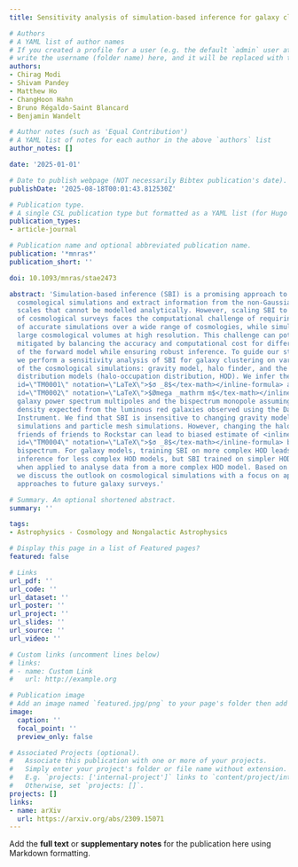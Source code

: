 ```yaml
---
title: Sensitivity analysis of simulation-based inference for galaxy clustering

# Authors
# A YAML list of author names
# If you created a profile for a user (e.g. the default `admin` user at `content/authors/admin/`), 
# write the username (folder name) here, and it will be replaced with their full name and linked to their profile.
authors:
- Chirag Modi
- Shivam Pandey
- Matthew Ho
- ChangHoon Hahn
- Bruno Régaldo-Saint Blancard
- Benjamin Wandelt

# Author notes (such as 'Equal Contribution')
# A YAML list of notes for each author in the above `authors` list
author_notes: []

date: '2025-01-01'

# Date to publish webpage (NOT necessarily Bibtex publication's date).
publishDate: '2025-08-18T00:01:43.812530Z'

# Publication type.
# A single CSL publication type but formatted as a YAML list (for Hugo requirements).
publication_types:
- article-journal

# Publication name and optional abbreviated publication name.
publication: '*mnras*'
publication_short: ''

doi: 10.1093/mnras/stae2473

abstract: 'Simulation-based inference (SBI) is a promising approach to leverage high-fidelity
  cosmological simulations and extract information from the non-Gaussian, non-linear
  scales that cannot be modelled analytically. However, scaling SBI to the next generation
  of cosmological surveys faces the computational challenge of requiring a large number
  of accurate simulations over a wide range of cosmologies, while simultaneously encompassing
  large cosmological volumes at high resolution. This challenge can potentially be
  mitigated by balancing the accuracy and computational cost for different components
  of the forward model while ensuring robust inference. To guide our steps in this,
  we perform a sensitivity analysis of SBI for galaxy clustering on various components
  of the cosmological simulations: gravity model, halo finder, and the galaxy-halo
  distribution models (halo-occupation distribution, HOD). We infer the <inline-formula><tex-math
  id=\"TM0001\" notation=\"LaTeX\">$σ _8$</tex-math></inline-formula> and <inline-formula><tex-math
  id=\"TM0002\" notation=\"LaTeX\">$Ømega _mathrm m$</tex-math></inline-formula> using
  galaxy power spectrum multipoles and the bispectrum monopole assuming a galaxy number
  density expected from the luminous red galaxies observed using the Dark Energy Spectroscopy
  Instrument. We find that SBI is insensitive to changing gravity model between N-body
  simulations and particle mesh simulations. However, changing the halo finder from
  friends of friends to Rockstar can lead to biased estimate of <inline-formula><tex-math
  id=\"TM0004\" notation=\"LaTeX\">$σ _8$</tex-math></inline-formula> based on the
  bispectrum. For galaxy models, training SBI on more complex HOD leads to consistent
  inference for less complex HOD models, but SBI trained on simpler HOD models fails
  when applied to analyse data from a more complex HOD model. Based on our results,
  we discuss the outlook on cosmological simulations with a focus on applying SBI
  approaches to future galaxy surveys.'

# Summary. An optional shortened abstract.
summary: ''

tags:
- Astrophysics - Cosmology and Nongalactic Astrophysics

# Display this page in a list of Featured pages?
featured: false

# Links
url_pdf: ''
url_code: ''
url_dataset: ''
url_poster: ''
url_project: ''
url_slides: ''
url_source: ''
url_video: ''

# Custom links (uncomment lines below)
# links:
# - name: Custom Link
#   url: http://example.org

# Publication image
# Add an image named `featured.jpg/png` to your page's folder then add a caption below.
image:
  caption: ''
  focal_point: ''
  preview_only: false

# Associated Projects (optional).
#   Associate this publication with one or more of your projects.
#   Simply enter your project's folder or file name without extension.
#   E.g. `projects: ['internal-project']` links to `content/project/internal-project/index.md`.
#   Otherwise, set `projects: []`.
projects: []
links:
- name: arXiv
  url: https://arxiv.org/abs/2309.15071
---
```


Add the **full text** or **supplementary notes** for the publication here using Markdown formatting.
